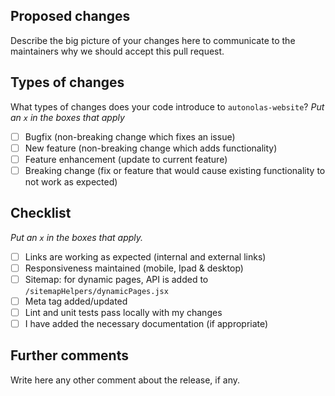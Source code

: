 ## Proposed changes

Describe the big picture of your changes here to communicate to the maintainers why we should accept this pull request.

## Types of changes

What types of changes does your code introduce to `autonolas-website`?
_Put an `x` in the boxes that apply_

- [ ] Bugfix (non-breaking change which fixes an issue)
- [ ] New feature (non-breaking change which adds functionality)
- [ ] Feature enhancement (update to current feature)
- [ ] Breaking change (fix or feature that would cause existing functionality to not work as expected)

## Checklist

_Put an `x` in the boxes that apply._

- [ ] Links are working as expected (internal and external links)
- [ ] Responsiveness maintained (mobile, Ipad & desktop)
- [ ] Sitemap: for dynamic pages, API is added to `/sitemapHelpers/dynamicPages.jsx`
- [ ] Meta tag added/updated
- [ ] Lint and unit tests pass locally with my changes
- [ ] I have added the necessary documentation (if appropriate)

## Further comments

Write here any other comment about the release, if any.
